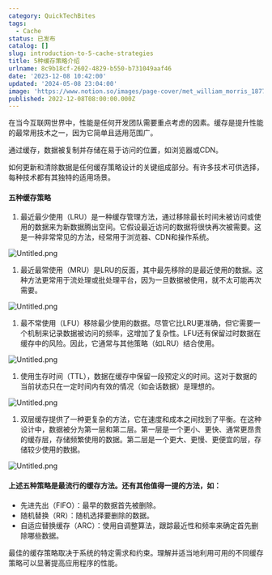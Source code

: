 ```yaml
---
category: QuickTechBites
tags:
  - Cache
status: 已发布
catalog: []
slug: introduction-to-5-cache-strategies
title: 5种缓存策略介绍
urlname: 8c9b18cf-2602-4829-b550-b731049aaf46
date: '2023-12-08 10:42:00'
updated: '2024-05-08 23:04:00'
image: 'https://www.notion.so/images/page-cover/met_william_morris_1877_willow.jpg'
published: 2022-12-08T08:00:00.000Z
---
```


在当今互联网世界中，性能是任何开发团队需要重点考虑的因素。缓存是提升性能的最常用技术之一，因为它简单且适用范围广。


通过缓存，数据被复制并存储在易于访问的位置，如浏览器或CDN。


如何更新和清除数据是任何缓存策略设计的关键组成部分。有许多技术可供选择，每种技术都有其独特的适用场景。


#### 五种缓存策略

1. 最近最少使用（LRU）是一种缓存管理方法，通过移除最长时间未被访问或使用的数据来为新数据腾出空间。它假设最近访问的数据将很快再次被需要。这是一种非常常见的方法，经常用于浏览器、CDN和操作系统。

![Untitled.png](https://prod-files-secure.s3.us-west-2.amazonaws.com/5d24fe63-e567-4804-86f9-9fdc62e13082/74494354-3dc7-4fc2-be3e-7e15913b3f24/Untitled.png?X-Amz-Algorithm=AWS4-HMAC-SHA256&X-Amz-Content-Sha256=UNSIGNED-PAYLOAD&X-Amz-Credential=ASIAZI2LB46625QUFDRO%2F20250328%2Fus-west-2%2Fs3%2Faws4_request&X-Amz-Date=20250328T213425Z&X-Amz-Expires=3600&X-Amz-Security-Token=IQoJb3JpZ2luX2VjEP7%2F%2F%2F%2F%2F%2F%2F%2F%2F%2FwEaCXVzLXdlc3QtMiJGMEQCIEHGE6X%2FEd6zUfuWjWCJJu66KzPWu8fRBtO903SNQE4uAiB557xjLarUVimyS2ZkDr30fFHfI1Abcl4uCc9xxeTnGCr%2FAwhnEAAaDDYzNzQyMzE4MzgwNSIMOdDDMTzw6x45TQG9KtwDBcsmGzZdoNdcaYyK6agqnoRer9CpE0rgmBxxz9agBW6xqf9%2BL4LmxwTs4Lj1Au6HrZuYnxqUMMZup%2FAkURM2W8O3iVOhoLoH3cmOHvZijcSB9BZE%2FYTpv88bvBHKt9AlWmFiNzZaNG2g7VmCVdUU%2BVojra8pbR1u%2BAdDtuJ4sFswTjIF6jqREd4TRTr9RabC5%2B%2Bdu0%2FUYgG%2BSfajAi%2BB3QBtsnqfPa7sOGnuslw40zF2pY%2BB5hCj%2Bew9moOL6%2BHDB5X7MQJ7Se4Ye%2BJDCO7L5zJbRK4%2FCSB7LTklI%2FwJya9m%2BtekFcIkPxOTvZ4pYnt9SxY9ATOOCQ%2FKJSNyZJmcqEkdSqCHrllBYXRQk5y%2FMfKY4JPGelYqyYF2FQNF0VbhO9oaMfYbbJkVgkL4G9hH9qOwgkAiOLuQb0mhY9LBdh6BZ63dKCCZ0dVdTf2p7I16Sl0A8qRNZ2vMnjp8p70446HTNZy1wHsNyOReaspfSKKhNSNUqjwmAKnJ28ckkMgQaJGOGlfTNDmHtvei9J4ukGvg%2FiN63DJNaNsdSgw2AAq0X1eLSMN4hKmFtOu%2FqkA5a%2FdFaNZn4Y%2BHiD%2BH5IEfnTmxQ%2Fu0DGq4DK7v39B4G96bw6MdE1sFnmsZsOkw3qicvwY6pgEn6I0gQTMPM3og8iORZaza1tZufZkpQLzH%2BE4wHKfPwf719fmiPKb1xsnjNPqqX93sQv1C4bGbPpbpVv48Co0PTQfPM%2FtHT9BLbhw7h3jS%2F8iuJ%2B1B%2FZSdC0LsAbnlIIcvZoF2ePmdgcqWhB7ujFTQdaDEPTJkdvXSdpUeonV37taYaGEwfBLLKQSLDUMD6LW2vGJLLG9eOA7oJDGuNSOCGv1LdVDU&X-Amz-Signature=39fd1b09c2ef82c9ba97d9c8c2f356e19cd9debdd84ca3dddb2b01f111391ce2&X-Amz-SignedHeaders=host&x-id=GetObject)

1. 最近最常使用（MRU）是LRU的反面，其中最先移除的是最近使用的数据。这种方法更常用于流处理或批处理平台，因为一旦数据被使用，就不太可能再次需要。

![Untitled.png](https://prod-files-secure.s3.us-west-2.amazonaws.com/5d24fe63-e567-4804-86f9-9fdc62e13082/9394e615-e149-4cd8-9a1b-e3c39cda8184/Untitled.png?X-Amz-Algorithm=AWS4-HMAC-SHA256&X-Amz-Content-Sha256=UNSIGNED-PAYLOAD&X-Amz-Credential=ASIAZI2LB46625QUFDRO%2F20250328%2Fus-west-2%2Fs3%2Faws4_request&X-Amz-Date=20250328T213425Z&X-Amz-Expires=3600&X-Amz-Security-Token=IQoJb3JpZ2luX2VjEP7%2F%2F%2F%2F%2F%2F%2F%2F%2F%2FwEaCXVzLXdlc3QtMiJGMEQCIEHGE6X%2FEd6zUfuWjWCJJu66KzPWu8fRBtO903SNQE4uAiB557xjLarUVimyS2ZkDr30fFHfI1Abcl4uCc9xxeTnGCr%2FAwhnEAAaDDYzNzQyMzE4MzgwNSIMOdDDMTzw6x45TQG9KtwDBcsmGzZdoNdcaYyK6agqnoRer9CpE0rgmBxxz9agBW6xqf9%2BL4LmxwTs4Lj1Au6HrZuYnxqUMMZup%2FAkURM2W8O3iVOhoLoH3cmOHvZijcSB9BZE%2FYTpv88bvBHKt9AlWmFiNzZaNG2g7VmCVdUU%2BVojra8pbR1u%2BAdDtuJ4sFswTjIF6jqREd4TRTr9RabC5%2B%2Bdu0%2FUYgG%2BSfajAi%2BB3QBtsnqfPa7sOGnuslw40zF2pY%2BB5hCj%2Bew9moOL6%2BHDB5X7MQJ7Se4Ye%2BJDCO7L5zJbRK4%2FCSB7LTklI%2FwJya9m%2BtekFcIkPxOTvZ4pYnt9SxY9ATOOCQ%2FKJSNyZJmcqEkdSqCHrllBYXRQk5y%2FMfKY4JPGelYqyYF2FQNF0VbhO9oaMfYbbJkVgkL4G9hH9qOwgkAiOLuQb0mhY9LBdh6BZ63dKCCZ0dVdTf2p7I16Sl0A8qRNZ2vMnjp8p70446HTNZy1wHsNyOReaspfSKKhNSNUqjwmAKnJ28ckkMgQaJGOGlfTNDmHtvei9J4ukGvg%2FiN63DJNaNsdSgw2AAq0X1eLSMN4hKmFtOu%2FqkA5a%2FdFaNZn4Y%2BHiD%2BH5IEfnTmxQ%2Fu0DGq4DK7v39B4G96bw6MdE1sFnmsZsOkw3qicvwY6pgEn6I0gQTMPM3og8iORZaza1tZufZkpQLzH%2BE4wHKfPwf719fmiPKb1xsnjNPqqX93sQv1C4bGbPpbpVv48Co0PTQfPM%2FtHT9BLbhw7h3jS%2F8iuJ%2B1B%2FZSdC0LsAbnlIIcvZoF2ePmdgcqWhB7ujFTQdaDEPTJkdvXSdpUeonV37taYaGEwfBLLKQSLDUMD6LW2vGJLLG9eOA7oJDGuNSOCGv1LdVDU&X-Amz-Signature=42eb74ebecd15899b8ab10a17e2a2dabe5df7d560481fc2ef9baadafb1f60b86&X-Amz-SignedHeaders=host&x-id=GetObject)

1. 最不常使用（LFU）移除最少使用的数据。尽管它比LRU更准确，但它需要一个机制来记录数据被访问的频率，这增加了复杂性。LFU还有保留过时数据在缓存中的风险。因此，它通常与其他策略（如LRU）结合使用。

![Untitled.png](https://prod-files-secure.s3.us-west-2.amazonaws.com/5d24fe63-e567-4804-86f9-9fdc62e13082/ff489bb8-941e-4617-b208-e17020ed7ada/Untitled.png?X-Amz-Algorithm=AWS4-HMAC-SHA256&X-Amz-Content-Sha256=UNSIGNED-PAYLOAD&X-Amz-Credential=ASIAZI2LB46625QUFDRO%2F20250328%2Fus-west-2%2Fs3%2Faws4_request&X-Amz-Date=20250328T213425Z&X-Amz-Expires=3600&X-Amz-Security-Token=IQoJb3JpZ2luX2VjEP7%2F%2F%2F%2F%2F%2F%2F%2F%2F%2FwEaCXVzLXdlc3QtMiJGMEQCIEHGE6X%2FEd6zUfuWjWCJJu66KzPWu8fRBtO903SNQE4uAiB557xjLarUVimyS2ZkDr30fFHfI1Abcl4uCc9xxeTnGCr%2FAwhnEAAaDDYzNzQyMzE4MzgwNSIMOdDDMTzw6x45TQG9KtwDBcsmGzZdoNdcaYyK6agqnoRer9CpE0rgmBxxz9agBW6xqf9%2BL4LmxwTs4Lj1Au6HrZuYnxqUMMZup%2FAkURM2W8O3iVOhoLoH3cmOHvZijcSB9BZE%2FYTpv88bvBHKt9AlWmFiNzZaNG2g7VmCVdUU%2BVojra8pbR1u%2BAdDtuJ4sFswTjIF6jqREd4TRTr9RabC5%2B%2Bdu0%2FUYgG%2BSfajAi%2BB3QBtsnqfPa7sOGnuslw40zF2pY%2BB5hCj%2Bew9moOL6%2BHDB5X7MQJ7Se4Ye%2BJDCO7L5zJbRK4%2FCSB7LTklI%2FwJya9m%2BtekFcIkPxOTvZ4pYnt9SxY9ATOOCQ%2FKJSNyZJmcqEkdSqCHrllBYXRQk5y%2FMfKY4JPGelYqyYF2FQNF0VbhO9oaMfYbbJkVgkL4G9hH9qOwgkAiOLuQb0mhY9LBdh6BZ63dKCCZ0dVdTf2p7I16Sl0A8qRNZ2vMnjp8p70446HTNZy1wHsNyOReaspfSKKhNSNUqjwmAKnJ28ckkMgQaJGOGlfTNDmHtvei9J4ukGvg%2FiN63DJNaNsdSgw2AAq0X1eLSMN4hKmFtOu%2FqkA5a%2FdFaNZn4Y%2BHiD%2BH5IEfnTmxQ%2Fu0DGq4DK7v39B4G96bw6MdE1sFnmsZsOkw3qicvwY6pgEn6I0gQTMPM3og8iORZaza1tZufZkpQLzH%2BE4wHKfPwf719fmiPKb1xsnjNPqqX93sQv1C4bGbPpbpVv48Co0PTQfPM%2FtHT9BLbhw7h3jS%2F8iuJ%2B1B%2FZSdC0LsAbnlIIcvZoF2ePmdgcqWhB7ujFTQdaDEPTJkdvXSdpUeonV37taYaGEwfBLLKQSLDUMD6LW2vGJLLG9eOA7oJDGuNSOCGv1LdVDU&X-Amz-Signature=1da3cd199dde161b9ea5d78b48d8b846abcd142415fbbb1b1057b1702eb8713b&X-Amz-SignedHeaders=host&x-id=GetObject)

1. 使用生存时间（TTL），数据在缓存中保留一段预定义的时间。这对于数据的当前状态只在一定时间内有效的情况（如会话数据）是理想的。

![Untitled.png](https://prod-files-secure.s3.us-west-2.amazonaws.com/5d24fe63-e567-4804-86f9-9fdc62e13082/480ed8d3-f3c7-4a40-a9c6-4ca2e915c139/Untitled.png?X-Amz-Algorithm=AWS4-HMAC-SHA256&X-Amz-Content-Sha256=UNSIGNED-PAYLOAD&X-Amz-Credential=ASIAZI2LB46625QUFDRO%2F20250328%2Fus-west-2%2Fs3%2Faws4_request&X-Amz-Date=20250328T213425Z&X-Amz-Expires=3600&X-Amz-Security-Token=IQoJb3JpZ2luX2VjEP7%2F%2F%2F%2F%2F%2F%2F%2F%2F%2FwEaCXVzLXdlc3QtMiJGMEQCIEHGE6X%2FEd6zUfuWjWCJJu66KzPWu8fRBtO903SNQE4uAiB557xjLarUVimyS2ZkDr30fFHfI1Abcl4uCc9xxeTnGCr%2FAwhnEAAaDDYzNzQyMzE4MzgwNSIMOdDDMTzw6x45TQG9KtwDBcsmGzZdoNdcaYyK6agqnoRer9CpE0rgmBxxz9agBW6xqf9%2BL4LmxwTs4Lj1Au6HrZuYnxqUMMZup%2FAkURM2W8O3iVOhoLoH3cmOHvZijcSB9BZE%2FYTpv88bvBHKt9AlWmFiNzZaNG2g7VmCVdUU%2BVojra8pbR1u%2BAdDtuJ4sFswTjIF6jqREd4TRTr9RabC5%2B%2Bdu0%2FUYgG%2BSfajAi%2BB3QBtsnqfPa7sOGnuslw40zF2pY%2BB5hCj%2Bew9moOL6%2BHDB5X7MQJ7Se4Ye%2BJDCO7L5zJbRK4%2FCSB7LTklI%2FwJya9m%2BtekFcIkPxOTvZ4pYnt9SxY9ATOOCQ%2FKJSNyZJmcqEkdSqCHrllBYXRQk5y%2FMfKY4JPGelYqyYF2FQNF0VbhO9oaMfYbbJkVgkL4G9hH9qOwgkAiOLuQb0mhY9LBdh6BZ63dKCCZ0dVdTf2p7I16Sl0A8qRNZ2vMnjp8p70446HTNZy1wHsNyOReaspfSKKhNSNUqjwmAKnJ28ckkMgQaJGOGlfTNDmHtvei9J4ukGvg%2FiN63DJNaNsdSgw2AAq0X1eLSMN4hKmFtOu%2FqkA5a%2FdFaNZn4Y%2BHiD%2BH5IEfnTmxQ%2Fu0DGq4DK7v39B4G96bw6MdE1sFnmsZsOkw3qicvwY6pgEn6I0gQTMPM3og8iORZaza1tZufZkpQLzH%2BE4wHKfPwf719fmiPKb1xsnjNPqqX93sQv1C4bGbPpbpVv48Co0PTQfPM%2FtHT9BLbhw7h3jS%2F8iuJ%2B1B%2FZSdC0LsAbnlIIcvZoF2ePmdgcqWhB7ujFTQdaDEPTJkdvXSdpUeonV37taYaGEwfBLLKQSLDUMD6LW2vGJLLG9eOA7oJDGuNSOCGv1LdVDU&X-Amz-Signature=d5221d2a82ecc79cbda9bafeefaee43cce3b9ccda67a4843bd3d03ecbe0b4920&X-Amz-SignedHeaders=host&x-id=GetObject)

1. 双层缓存提供了一种更复杂的方法，它在速度和成本之间找到了平衡。在这种设计中，数据被分为第一层和第二层。第一层是一个更小、更快、通常更昂贵的缓存层，存储频繁使用的数据。第二层是一个更大、更慢、更便宜的层，存储较少使用的数据。

![Untitled.png](https://prod-files-secure.s3.us-west-2.amazonaws.com/5d24fe63-e567-4804-86f9-9fdc62e13082/35e68090-275d-4707-9e9a-ce86f000e9eb/Untitled.png?X-Amz-Algorithm=AWS4-HMAC-SHA256&X-Amz-Content-Sha256=UNSIGNED-PAYLOAD&X-Amz-Credential=ASIAZI2LB46625QUFDRO%2F20250328%2Fus-west-2%2Fs3%2Faws4_request&X-Amz-Date=20250328T213425Z&X-Amz-Expires=3600&X-Amz-Security-Token=IQoJb3JpZ2luX2VjEP7%2F%2F%2F%2F%2F%2F%2F%2F%2F%2FwEaCXVzLXdlc3QtMiJGMEQCIEHGE6X%2FEd6zUfuWjWCJJu66KzPWu8fRBtO903SNQE4uAiB557xjLarUVimyS2ZkDr30fFHfI1Abcl4uCc9xxeTnGCr%2FAwhnEAAaDDYzNzQyMzE4MzgwNSIMOdDDMTzw6x45TQG9KtwDBcsmGzZdoNdcaYyK6agqnoRer9CpE0rgmBxxz9agBW6xqf9%2BL4LmxwTs4Lj1Au6HrZuYnxqUMMZup%2FAkURM2W8O3iVOhoLoH3cmOHvZijcSB9BZE%2FYTpv88bvBHKt9AlWmFiNzZaNG2g7VmCVdUU%2BVojra8pbR1u%2BAdDtuJ4sFswTjIF6jqREd4TRTr9RabC5%2B%2Bdu0%2FUYgG%2BSfajAi%2BB3QBtsnqfPa7sOGnuslw40zF2pY%2BB5hCj%2Bew9moOL6%2BHDB5X7MQJ7Se4Ye%2BJDCO7L5zJbRK4%2FCSB7LTklI%2FwJya9m%2BtekFcIkPxOTvZ4pYnt9SxY9ATOOCQ%2FKJSNyZJmcqEkdSqCHrllBYXRQk5y%2FMfKY4JPGelYqyYF2FQNF0VbhO9oaMfYbbJkVgkL4G9hH9qOwgkAiOLuQb0mhY9LBdh6BZ63dKCCZ0dVdTf2p7I16Sl0A8qRNZ2vMnjp8p70446HTNZy1wHsNyOReaspfSKKhNSNUqjwmAKnJ28ckkMgQaJGOGlfTNDmHtvei9J4ukGvg%2FiN63DJNaNsdSgw2AAq0X1eLSMN4hKmFtOu%2FqkA5a%2FdFaNZn4Y%2BHiD%2BH5IEfnTmxQ%2Fu0DGq4DK7v39B4G96bw6MdE1sFnmsZsOkw3qicvwY6pgEn6I0gQTMPM3og8iORZaza1tZufZkpQLzH%2BE4wHKfPwf719fmiPKb1xsnjNPqqX93sQv1C4bGbPpbpVv48Co0PTQfPM%2FtHT9BLbhw7h3jS%2F8iuJ%2B1B%2FZSdC0LsAbnlIIcvZoF2ePmdgcqWhB7ujFTQdaDEPTJkdvXSdpUeonV37taYaGEwfBLLKQSLDUMD6LW2vGJLLG9eOA7oJDGuNSOCGv1LdVDU&X-Amz-Signature=0e346baedd257fc0775af8a19221b2e63ea4c46d62ff1d8cc42a5e8e5371a938&X-Amz-SignedHeaders=host&x-id=GetObject)


#### 上述五种策略是最流行的缓存方法。还有其他值得一提的方法，如：

- 先进先出（FIFO）：最早的数据首先被删除。
- 随机替换（RR）：随机选择要删除的数据。
- 自适应替换缓存（ARC）：使用自调整算法，跟踪最近性和频率来确定首先删除哪些数据。

最佳的缓存策略取决于系统的特定需求和约束。理解并适当地利用可用的不同缓存策略可以显著提高应用程序的性能。

